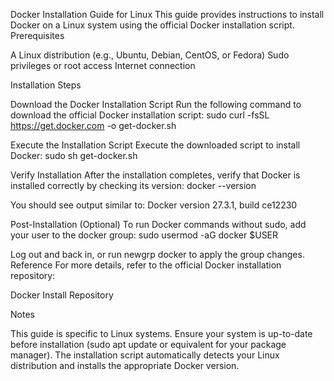 Docker Installation Guide for Linux
This guide provides instructions to install Docker on a Linux system using the official Docker installation script.
Prerequisites

A Linux distribution (e.g., Ubuntu, Debian, CentOS, or Fedora)
Sudo privileges or root access
Internet connection

Installation Steps

Download the Docker Installation Script
Run the following command to download the official Docker installation script:
sudo curl -fsSL https://get.docker.com -o get-docker.sh


Execute the Installation Script
Execute the downloaded script to install Docker:
sudo sh get-docker.sh


Verify Installation
After the installation completes, verify that Docker is installed correctly by checking its version:
docker --version

You should see output similar to:
Docker version 27.3.1, build ce12230



Post-Installation (Optional)
To run Docker commands without sudo, add your user to the docker group:
sudo usermod -aG docker $USER

Log out and back in, or run newgrp docker to apply the group changes.
Reference
For more details, refer to the official Docker installation repository:

Docker Install Repository

Notes

This guide is specific to Linux systems.
Ensure your system is up-to-date before installation (sudo apt update or equivalent for your package manager).
The installation script automatically detects your Linux distribution and installs the appropriate Docker version.

